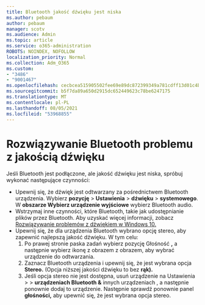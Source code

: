 ```yaml
---
title: Bluetooth jakość dźwięku jest niska
ms.author: pebaum
author: pebaum
manager: scotv
ms.audience: Admin
ms.topic: article
ms.service: o365-administration
ROBOTS: NOINDEX, NOFOLLOW
localization_priority: Normal
ms.collection: Adm_O365
ms.custom:
- "3486"
- "9001467"
ms.openlocfilehash: cecbcea515905502fee69e89dc872399349a781cdff13d01c4b323617c5cba4d
ms.sourcegitcommit: b5f7da89a650d2915dc652449623c78be6247175
ms.translationtype: MT
ms.contentlocale: pl-PL
ms.lasthandoff: 08/05/2021
ms.locfileid: "53968855"
---
```

# <a name="fix-bluetooth-audio-quality-issue"></a>Rozwiązywanie Bluetooth problemu z jakością dźwięku

Jeśli Bluetooth jest podłączone, ale jakość dźwięku jest niska, spróbuj wykonać następujące czynności:

- Upewnij się, że dźwięk jest odtwarzany za pośrednictwem Bluetooth urządzenia. Wybierz **pozycję**  >  **Ustawienia**  >  **dźwięku**  >  **systemowego**. W **obszarze Wybierz urządzenie wyjściowe** wybierz Bluetooth audio.
- Wstrzymaj inne czynności, które Bluetooth, takie jak udostępnianie plików przez Bluetooth. Aby uzyskać więcej informacji, zobacz [Rozwiązywanie problemów z dźwiękiem w Windows 10.](https://support.microsoft.com/help/4520288/windows-10-fix-sound-problems)
- Upewnij się, że dla urządzenia Bluetooth wybrano opcję stereo, aby zapewnić najlepszą jakość dźwięku. W tym celu: 
    1. Po prawej stronie paska zadań wybierz pozycję Głośność **,** a następnie wybierz ikonę z obrazem z obrazem, aby wybrać urządzenie do odtwarzania.
    2. Zaznacz Bluetooth urządzenia i upewnij się, że jest wybrana opcja **Stereo.** (Opcja niższej jakości dźwięku to bez **rąk).**
    3. Jeśli opcja stereo nie jest dostępna, usuń urządzenie na Ustawienia  >    >  **urządzeniach Bluetooth &** innych urządzeniach , a następnie ponownie dodaj to urządzenie. Następnie sprawdź ponownie panel **głośności,** aby upewnić się, że jest wybrana opcja stereo.

